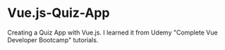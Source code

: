 # Vue.js-Quiz-App
Creating a Quiz App with Vue.js. I learned it from Udemy "Complete Vue Developer Bootcamp" tutorials.
